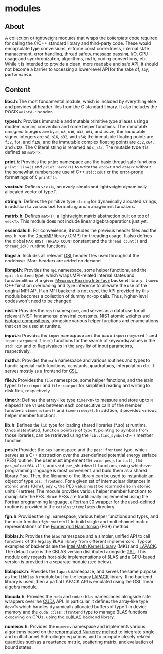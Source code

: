 # modules

## About

A collection of lightweight modules that wraps the boilerplate code required for calling the C/C++ standard library and third-party code. These would encapsulate type conversions, enforce const correctness, internal state management, error handling, thread safety, message passing, I/O, GPU usage and synchronization, algorithms, math, coding conventions, etc. While it is intended to provide a clean, more readable and safe API, it should not become a barrier to accessing a lower-level API for the sake of, say, performance.

## Content

**libc.h**: The most fundamental module, which is included by everything else and provides all header files from the C standard library. It also includes the POSIX `unistd.h` header.

**types.h**: Provides immutable and mutable primitive type aliases using a modern naming convention and some helper functions. The immutable unsigned integers are `byte`, `u8`, `u16`, `u32`, `u64`, and `usize`; the immutable signed integers are `s8`, `s16`, `s32`, and `s64`; the immutable floating points are `f32`, `f64`, and `f128`; and the immutable complex floating points are `c32`, `c64`, and `c128`. The C literal string is renamed as `c_str`. The mutable type `T` is defined as `mut<T>`.

**print.h**: Provides the `print` namespace and the basic thread-safe functions `print::line()` and `print::error()` to write the `stdout` and `stderr` without the somewhat cumbersome use of C++ `std::cout` or the error-prone formattings of C `printf()`.

**vector.h**: Defines `vec<T>`, an overly simple and lightweight dynamically allocated vector of type `T`.

**string.h**: Defines the primitive type `string` for dynamically allocated strings, in addition to various text formatting and management functions.

**matrix.h**: Defines `mat<T>`, a lightweight matrix abstraction built on top of `vec<T>`. This module does not include linear algebra operations just yet.

**essentials.h**: For convenience, it includes the previous header files and the `omp.h` from the [OpenMP](https://www.openmp.org/) library (OMP) for threading usage. It also defines the global `MAX_HOST_THREAD_COUNT` constant and the `thread_count()` and `thread_id()` runtime functions.

**libgsl.h**: Includes all relevant [GSL](https://www.gnu.org/software/gsl/) header files used throughout the codebase. More headers are added on demand.

**libmpi.h**: Provides the `mpi` namespace, some helper functions, and the `mpi::frontend` type, which wraps MPI-related internal states and functionalities of a given [Message Passing Interface](https://www.mpi-forum.org/) backend library. It uses C++ function overloading and type inference to alleviate the use of the original MPI API. If an MPI backend is not used, the API provided by this module becomes a collection of dummy no-op calls. Thus, higher-level codes won't need to be changed.

**nist.h**: Provides the `nist` namespace, and serves as a database for all relevant NIST [fundamental physical constants](https://pml.nist.gov/cuu/Constants/Table/allascii.txt), NIST [atomic weights and isotopic compositions](https://physics.nist.gov/cgi-bin/Compositions/stand_alone.pl?ele=&all=all&ascii=ascii2&isotype=all), alongside various helper functions and enumerations that can be used at runtime.

**input.h**: Provides the `input` namespace and the basic `input::keyword()` and `input::argument_line()` functions for the search of keywords/values in the `std::cin` and of flags/values in the `argv` list of input parameters, respectively.

**math.h**: Provides the `math` namespace and various routines and types to handle special math functions, constants, quadratures, interpolation etc. It serves mostly as a frontend for [GSL](https://www.gnu.org/software/gsl/).

**file.h**: Provides the `file` namespace, some helper functions, and the main types `file::input` and `file::output` for simplified reading and writing to disk files, respectively.

**timer.h**: Defines the array-like type `timer<N>` to measure and store up to `N` elapsed time values between each consecutive calls of the member functions `timer::start()` and `timer::stop()`. In addition, it provides various helper member functions.

**lib.h**: Defines the `lib` type for loading shared libraries (*.so) at runtime. Once instantiated, function pointers of type `T`, pointing to symbols from those libraries, can be retrieved using the `lib::find_symbol<T>()` member function.

**pes.h**: Provides the `pes` namespace and the `pes::frontend` type, which serves as a C++ abstraction over the user-defined potential energy surface (PES) routine. The user must implement the `void pes_startup()`, `f64 pes_value(f64 x[])`, and `void pes_shutdown()` functions, using whichever programming language is most convenient, and build them as a shared library, *.so. Then, the filename of the library can be used to instantiate an object of type `pes::frontend`. For a given set of internuclear distances in atomic units (Bohr), say `x`, the PES value must be returned also in atomic units (Hartree). The module provides various helper member functions to manipulate the PES. Since PESs are traditionally implemented using the Fortran programming language, a [Fortran 90 wrapper](../templates/pes_wrapper.f90) for the used-defined routine is provided in the `catalyst/templates` directory.

**fgh.h**: Provides the `fgh` namespace, various helper functions and types, and the main function `fgh::matrix()` to build single and multichannel matrix representations of the [Fourier grid Hamiltonian](https://doi.org/10.1063/1.456888) (FGH) method.

**libblas.h**: Provides the `blas` namespace and a simpler, unified API to call functions of the legacy BLAS library from different implementors. Typical examples of backends are the [Intel Math Kernel Library](https://www.intel.com/content/www/us/en/developer/tools/oneapi/onemkl.html#gs.fg2j5m) (MKL) and [LAPACK](https://www.netlib.org/lapack/). The default case is the CBLAS version distributed alongside [GSL](https://www.gnu.org/software/gsl/). This module only regards host-side implementations of BLAS and a GPU-based version is provided in a separate module (see below).

**liblapack.h**: Provides the `lapack` namespace, and serves the same purpose as the `libblas.h` module but for the legacy [LAPACK](https://www.netlib.org/lapack/) library. If no backend library is used, then a partial LAPACK API is emulated using the GSL linear algebra module.

**libcuda.h**: Provides the `cuda` and `cuda::blas` namespaces alongside safe wrappers over the [CUDA](https://developer.nvidia.com/cuda-zone#) API. In particular, it defines the array-like type `dev<T>` which handles dynamically allocated buffers of type `T` in device memory and the `cuda::blas::frontend` type to manage BLAS functions executing on GPUs, using the [cuBLAS](https://developer.nvidia.com/cublas) backend library.

**numerov.h**: Provides the `numerov` namespace and implements various algorithms based on the [renormalized Numerov method](http://dx.doi.org/10.1063/1.436421) to integrate single and multichannel Schrodinger equations, and to compute closely related quantities such as a reactance matrix, scattering matrix, and evaluation of bound states.
